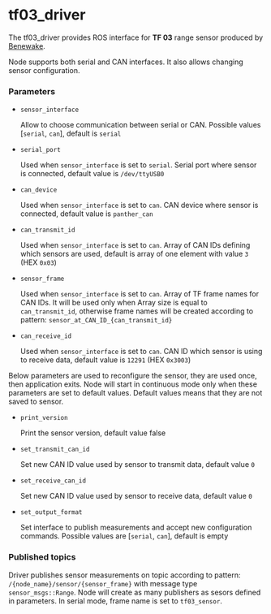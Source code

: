 # tf03_driver

The tf03_driver provides ROS interface for **TF 03** range sensor produced by [Benewake](http://en.benewake.com/).

Node supports both serial and CAN interfaces. It also allows changing sensor configuration.

### Parameters

- `sensor_interface`

   Allow to choose communication between serial or CAN. Possible values [`serial`, `can`], default is `serial`

- `serial_port`

   Used when `sensor_interface` is set to `serial`. Serial port where sensor is connected, default value is `/dev/ttyUSB0`

- `can_device`

   Used when `sensor_interface` is set to `can`. CAN device where sensor is connected, default value is `panther_can`

- `can_transmit_id`

   Used when `sensor_interface` is set to `can`. Array of CAN IDs defining which sensors are used, default is array of one element with value `3` (HEX `0x03`)

- `sensor_frame`

   Used when `sensor_interface` is set to `can`. Array of TF frame names for CAN IDs. It will be used only when Array size is equal to `can_transmit_id`, otherwise frame names will be created according to pattern: `sensor_at_CAN_ID_{can_transmit_id}`

- `can_receive_id`

   Used when `sensor_interface` is set to `can`. CAN ID which sensor is using to receive data, default value is `12291` (HEX `0x3003`)

Below parameters are used to reconfigure the sensor, they are used once, then application exits. Node will start in continuous mode only when these parameters are set to default values. Default values means that they are not saved to sensor.

- `print_version`

   Print the sensor version, default value false

- `set_transmit_can_id`

   Set new CAN ID value used by sensor to transmit data, default value `0`

- `set_receive_can_id`

   Set new CAN ID value used by sensor to receive data, default value `0`

- `set_output_format`

   Set interface to publish measurements and accept new configuration commands. Possible values are [`serial`, `can`], default is empty


### Published topics

Driver publishes sensor measurements on topic according to pattern: `/{node_name}/sensor/{sensor_frame}` with message type `sensor_msgs::Range`.
Node will create as many publishers as sesors defined in parameters. In serial mode, frame name is set to `tf03_sensor`.

